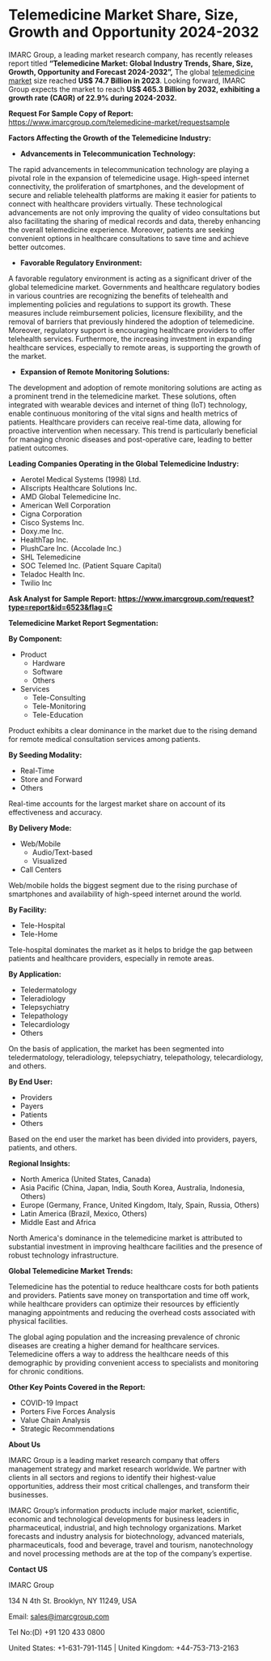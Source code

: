 ﻿# **Telemedicine Market Share, Size, Growth and Opportunity 2024-2032**
IMARC Group, a leading market research company, has recently releases report titled **“Telemedicine Market: Global Industry Trends, Share, Size, Growth, Opportunity and Forecast 2024-2032”,** The global [telemedicine market](https://www.imarcgroup.com/telemedicine-market) size reached **US$ 74.7 Billion in 2023**. Looking forward, IMARC Group expects the market to reach **US$ 465.3 Billion by 2032, exhibiting a growth rate (CAGR) of 22.9% during 2024-2032.**

**Request For Sample Copy of Report:** <https://www.imarcgroup.com/telemedicine-market/requestsample>

**Factors Affecting the Growth of the Telemedicine Industry:**

- **Advancements in Telecommunication Technology:**

The rapid advancements in telecommunication technology are playing a pivotal role in the expansion of telemedicine usage. High-speed internet connectivity, the proliferation of smartphones, and the development of secure and reliable telehealth platforms are making it easier for patients to connect with healthcare providers virtually. These technological advancements are not only improving the quality of video consultations but also facilitating the sharing of medical records and data, thereby enhancing the overall telemedicine experience. Moreover, patients are seeking convenient options in healthcare consultations to save time and achieve better outcomes.

- **Favorable Regulatory Environment:**

A favorable regulatory environment is acting as a significant driver of the global telemedicine market. Governments and healthcare regulatory bodies in various countries are recognizing the benefits of telehealth and implementing policies and regulations to support its growth. These measures include reimbursement policies, licensure flexibility, and the removal of barriers that previously hindered the adoption of telemedicine. Moreover, regulatory support is encouraging healthcare providers to offer telehealth services. Furthermore, the increasing investment in expanding healthcare services, especially to remote areas, is supporting the growth of the market.

- **Expansion of Remote Monitoring Solutions:**

The development and adoption of remote monitoring solutions are acting as a prominent trend in the telemedicine market. These solutions, often integrated with wearable devices and internet of thing (IoT) technology, enable continuous monitoring of the vital signs and health metrics of patients. Healthcare providers can receive real-time data, allowing for proactive intervention when necessary. This trend is particularly beneficial for managing chronic diseases and post-operative care, leading to better patient outcomes.

**Leading Companies Operating in the Global Telemedicine Industry:**

- Aerotel Medical Systems (1998) Ltd.
- Allscripts Healthcare Solutions Inc.
- AMD Global Telemedicine Inc.
- American Well Corporation
- Cigna Corporation
- Cisco Systems Inc.
- Doxy.me Inc.
- HealthTap Inc.
- PlushCare Inc. (Accolade Inc.)
- SHL Telemedicine
- SOC Telemed Inc. (Patient Square Capital)
- Teladoc Health Inc.
- Twilio Inc

**Ask Analyst for Sample Report: <https://www.imarcgroup.com/request?type=report&id=6523&flag=C>**

**Telemedicine Market Report Segmentation:**

**By Component:**

- Product
  - Hardware
  - Software
  - Others
- Services
  - Tele-Consulting
  - Tele-Monitoring
  - Tele-Education

Product exhibits a clear dominance in the market due to the rising demand for remote medical consultation services among patients.

**By Seeding Modality:**

- Real-Time
- Store and Forward
- Others

Real-time accounts for the largest market share on account of its effectiveness and accuracy.

**By Delivery Mode:**

- Web/Mobile
  - Audio/Text-based
  - Visualized
- Call Centers

Web/mobile holds the biggest segment due to the rising purchase of smartphones and availability of high-speed internet around the world.

**By Facility:**

- Tele-Hospital
- Tele-Home

Tele-hospital dominates the market as it helps to bridge the gap between patients and healthcare providers, especially in remote areas.

**By Application:**

- Teledermatology
- Teleradiology
- Telepsychiatry
- Telepathology
- Telecardiology
- Others

On the basis of application, the market has been segmented into teledermatology, teleradiology, telepsychiatry, telepathology, telecardiology, and others.

**By End User:**

- Providers
- Payers
- Patients
- Others

Based on the end user the market has been divided into providers, payers, patients, and others.

**Regional Insights:**

- North America (United States, Canada)
- Asia Pacific (China, Japan, India, South Korea, Australia, Indonesia, Others)
- Europe (Germany, France, United Kingdom, Italy, Spain, Russia, Others)
- Latin America (Brazil, Mexico, Others)
- Middle East and Africa

North America's dominance in the telemedicine market is attributed to substantial investment in improving healthcare facilities and the presence of robust technology infrastructure.

**Global Telemedicine Market Trends:**

Telemedicine has the potential to reduce healthcare costs for both patients and providers. Patients save money on transportation and time off work, while healthcare providers can optimize their resources by efficiently managing appointments and reducing the overhead costs associated with physical facilities.

The global aging population and the increasing prevalence of chronic diseases are creating a higher demand for healthcare services. Telemedicine offers a way to address the healthcare needs of this demographic by providing convenient access to specialists and monitoring for chronic conditions.

**Other Key Points Covered in the Report:**

- COVID-19 Impact
- Porters Five Forces Analysis
- Value Chain Analysis
- Strategic Recommendations

**About Us**

IMARC Group is a leading market research company that offers management strategy and market research worldwide. We partner with clients in all sectors and regions to identify their highest-value opportunities, address their most critical challenges, and transform their businesses.

IMARC Group’s information products include major market, scientific, economic and technological developments for business leaders in pharmaceutical, industrial, and high technology organizations. Market forecasts and industry analysis for biotechnology, advanced materials, pharmaceuticals, food and beverage, travel and tourism, nanotechnology and novel processing methods are at the top of the company’s expertise.

**Contact US**

IMARC Group

134 N 4th St. Brooklyn, NY 11249, USA

Email: sales@imarcgroup.com

Tel No:(D) +91 120 433 0800

United States: +1-631-791-1145 | United Kingdom: +44-753-713-2163
